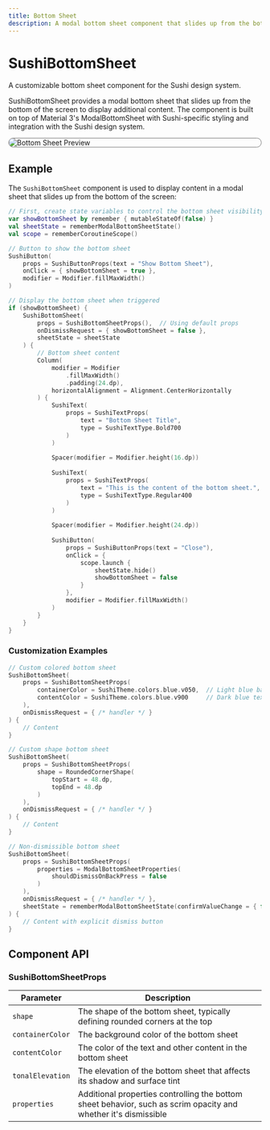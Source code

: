 ```yaml
---
title: Bottom Sheet
description: A modal bottom sheet component that slides up from the bottom of the screen
---
```


# SushiBottomSheet

A customizable bottom sheet component for the Sushi design system.

SushiBottomSheet provides a modal bottom sheet that slides up from the bottom of the screen
to display additional content. The component is built on top of Material 3's ModalBottomSheet
with Sushi-specific styling and integration with the Sushi design system.

<div style="max-width: 800px; max-height: 340px; border-radius: 20px; overflow: hidden; border: 1px solid #777;">
    <img src="../preview_bottom_sheet.png" alt="Bottom Sheet Preview">
</div>

## Example

The `SushiBottomSheet` component is used to display content in a modal sheet that slides up from the
bottom of the screen:

```kotlin
// First, create state variables to control the bottom sheet visibility
var showBottomSheet by remember { mutableStateOf(false) }
val sheetState = rememberModalBottomSheetState()
val scope = rememberCoroutineScope()

// Button to show the bottom sheet
SushiButton(
    props = SushiButtonProps(text = "Show Bottom Sheet"),
    onClick = { showBottomSheet = true },
    modifier = Modifier.fillMaxWidth()
)

// Display the bottom sheet when triggered
if (showBottomSheet) {
    SushiBottomSheet(
        props = SushiBottomSheetProps(),  // Using default props
        onDismissRequest = { showBottomSheet = false },
        sheetState = sheetState
    ) {
        // Bottom sheet content
        Column(
            modifier = Modifier
                .fillMaxWidth()
                .padding(24.dp),
            horizontalAlignment = Alignment.CenterHorizontally
        ) {
            SushiText(
                props = SushiTextProps(
                    text = "Bottom Sheet Title",
                    type = SushiTextType.Bold700
                )
            )
            
            Spacer(modifier = Modifier.height(16.dp))
            
            SushiText(
                props = SushiTextProps(
                    text = "This is the content of the bottom sheet.",
                    type = SushiTextType.Regular400
                )
            )
            
            Spacer(modifier = Modifier.height(24.dp))
            
            SushiButton(
                props = SushiButtonProps(text = "Close"),
                onClick = {
                    scope.launch {
                        sheetState.hide()
                        showBottomSheet = false
                    }
                },
                modifier = Modifier.fillMaxWidth()
            )
        }
    }
}
```

### Customization Examples

```kotlin
// Custom colored bottom sheet
SushiBottomSheet(
    props = SushiBottomSheetProps(
        containerColor = SushiTheme.colors.blue.v050,  // Light blue background
        contentColor = SushiTheme.colors.blue.v900     // Dark blue text
    ),
    onDismissRequest = { /* handler */ }
) {
    // Content
}

// Custom shape bottom sheet
SushiBottomSheet(
    props = SushiBottomSheetProps(
        shape = RoundedCornerShape(
            topStart = 48.dp,
            topEnd = 48.dp
        )
    ),
    onDismissRequest = { /* handler */ }
) {
    // Content
}

// Non-dismissible bottom sheet
SushiBottomSheet(
    props = SushiBottomSheetProps(
        properties = ModalBottomSheetProperties(
            shouldDismissOnBackPress = false
        )
    ),
    onDismissRequest = { /* handler */ },
    sheetState = rememberModalBottomSheetState(confirmValueChange = { false })
) {
    // Content with explicit dismiss button
}
```

## Component API

### SushiBottomSheetProps

| Parameter                               | Description                      |
|-----------------------------------------|----------------------------------|
| <div class='parameter'>`shape`</div>| The shape of the bottom sheet, typically defining rounded corners at the top |
| <div class='parameter'>`containerColor`</div>| The background color of the bottom sheet |
| <div class='parameter'>`contentColor`</div>| The color of the text and other content in the bottom sheet |
| <div class='parameter'>`tonalElevation`</div>| The elevation of the bottom sheet that affects its shadow and surface tint |
| <div class='parameter'>`properties`</div>| Additional properties controlling the bottom sheet behavior, such as scrim opacity and whether it's dismissible |